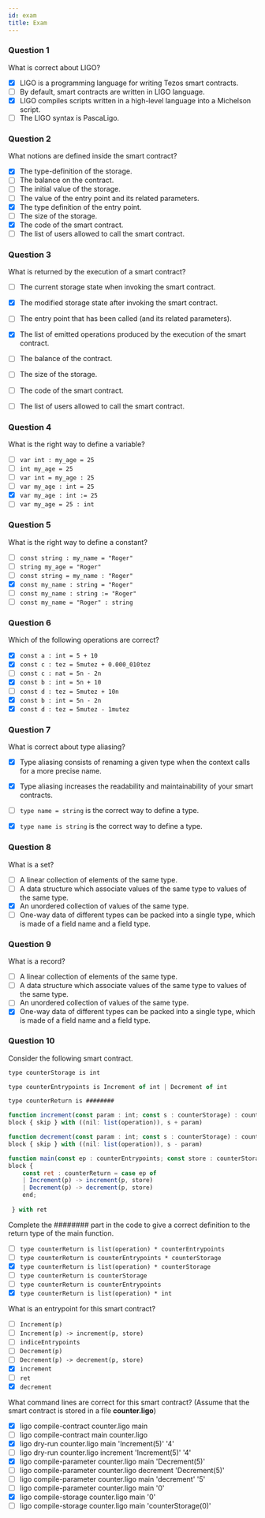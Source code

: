 ```yaml
---
id: exam
title: Exam
---
```


### Question 1

What is correct about LIGO?

- [x] LIGO is a programming language for writing Tezos smart contracts.
- [ ] By default, smart contracts are written in LIGO language.
- [x] LIGO compiles scripts written in a high-level language into a Michelson script.
- [ ] The LIGO syntax is PascaLigo.

### Question 2

What notions are defined inside the smart contract?

- [x] The type-definition of the storage.
- [ ] The balance on the contract.
- [ ] The initial value of the storage.
- [ ] The value of the entry point and its related parameters.
- [x] The type definition of the entry point.
- [ ] The size of the storage.
- [x] The code of the smart contract.
- [ ] The list of users allowed to call the smart contract.

### Question 3

What is returned by the execution of a smart contract?

- [ ] The current storage state when invoking the smart contract.
- [x] The modified storage state after invoking the smart contract.
- [ ] The entry point that has been called (and its related parameters).
- [x] The list of emitted operations produced by the execution of the smart contract.
- [ ] The balance of the contract.
- [ ] The size of the storage.
- [ ] The code of the smart contract.
- [ ] The list of users allowed to call the smart contract.


### Question 4

What is the right way to define a variable?

- [ ] `var int : my_age = 25`
- [ ] `int my_age = 25`
- [ ] `var int = my_age : 25`
- [ ] `var my_age : int = 25`
- [x] `var my_age : int := 25`
- [ ] `var my_age = 25 : int`

### Question 5

What is the right way to define a constant?

- [ ] `const string : my_name = "Roger"`
- [ ] `string my_age = "Roger"`
- [ ] `const string = my_name : "Roger"`
- [x] `const my_name : string = "Roger"`
- [ ] `const my_name : string := "Roger"`
- [ ] `const my_name = "Roger" : string`

### Question 6

Which of the following operations are correct?

- [x] `const a : int = 5 + 10`
- [x] `const c : tez = 5mutez + 0.000_010tez`
- [ ] `const c : nat = 5n - 2n`
- [x] `const b : int = 5n + 10`
- [ ] `const d : tez = 5mutez + 10n`
- [x] `const b : int = 5n - 2n`
- [x] `const d : tez = 5mutez - 1mutez`

### Question 7

What is correct about type aliasing?

- [x] Type aliasing consists of renaming a given type when the context calls for a more precise name.
- [x] Type aliasing increases the readability and maintainability of your smart contracts.
- [ ] `type name = string` is the correct way to define a type.
- [x] `type name is string` is the correct way to define a type.


### Question 8

What is a set?

- [ ] A linear collection of elements of the same type.
- [ ] A data structure which associate values of the same type to values of the same type.
- [x] An unordered collection of values of the same type.
- [ ] One-way data of different types can be packed into a single type, which is made of a field name and a field type.

### Question 9

What is a record?

- [ ] A linear collection of elements of the same type.
- [ ] A data structure which associate values of the same type to values of the same type.
- [ ] An unordered collection of values of the same type.
- [x] One-way data of different types can be packed into a single type, which is made of a field name and a field type.

###

### Question 10

Consider the following smart contract.

```js
type counterStorage is int

type counterEntrypoints is Increment of int | Decrement of int

type counterReturn is ########

function increment(const param : int; const s : counterStorage) : counterReturn is 
block { skip } with ((nil: list(operation)), s + param)

function decrement(const param : int; const s : counterStorage) : counterReturn is 
block { skip } with ((nil: list(operation)), s - param)

function main(const ep : counterEntrypoints; const store : counterStorage) : counterReturn is
block { 
    const ret : counterReturn = case ep of 
    | Increment(p) -> increment(p, store)
    | Decrement(p) -> decrement(p, store)
    end;
    
 } with ret
```

Complete the ######## part in the code to give a correct definition to the return type of the main function.

- [ ] `type counterReturn is list(operation) * counterEntrypoints`
- [ ] `type counterReturn is counterEntrypoints * counterStorage`
- [x] `type counterReturn is list(operation) * counterStorage`
- [ ] `type counterReturn is counterStorage`
- [ ] `type counterReturn is counterEntrypoints`
- [x] `type counterReturn is list(operation) * int`

What is an entrypoint for this smart contract?

- [ ] `Increment(p)`
- [ ] `Increment(p) -> increment(p, store)`
- [ ] `indiceEntrypoints`
- [ ] `Decrement(p)`
- [ ] `Decrement(p) -> decrement(p, store)`
- [x] `increment`
- [ ] `ret`
- [x] `decrement`

What command lines are correct for this smart contract?
(Assume that the smart contract is stored in a file **counter.ligo**)

- [x] ligo compile-contract counter.ligo main
- [ ] ligo compile-contract main counter.ligo
- [x] ligo dry-run counter.ligo main 'Increment(5)' '4'
- [ ] ligo dry-run counter.ligo increment 'Increment(5)' '4'
- [x] ligo compile-parameter counter.ligo main 'Decrement(5)'
- [ ] ligo compile-parameter counter.ligo decrement 'Decrement(5)'
- [ ] ligo compile-parameter counter.ligo main 'decrement' '5'
- [ ] ligo compile-parameter counter.ligo main '0'
- [x] ligo compile-storage counter.ligo main '0'
- [ ] ligo compile-storage counter.ligo main 'counterStorage(0)'

